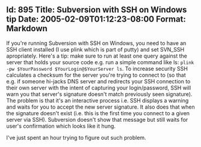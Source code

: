 Id: 895
Title: Subversion with SSH on Windows tip
Date: 2005-02-09T01:12:23-08:00
Format: Markdown
--------------
If you're running Subversion with SSH on Windows, you need to have an
SSH client installed (I use plink which is part of putty) and set
SVN\_SSH apropriately. Here's a tip: make sure to run at least one query
against the server that holds your source code e.g. run a simple command
like ls: `plink -pw $YourPassword $YourLogin@$YourServer ls`. To
increase security SSH calculates a checksum for the server you're trying
to connect to (so that e.g. if someone hi-jacks DNS server and redirects
your SSH connection to their own server with the intent of capturing
your login/password, SSH will warn you that server's signature doesn't
match previously seen signature). The problem is that it's an
interactive process i.e. SSH displays a warning and waits for you to
accept the new server signature. It also does that when the signature
doesn't exist (i.e. this is the first time you connect to a given server
via SSH). Subversion doesn't show that message but still waits for
user's confirmation which looks like it hung.

I've just spent an hour trying to figure out such problem.
